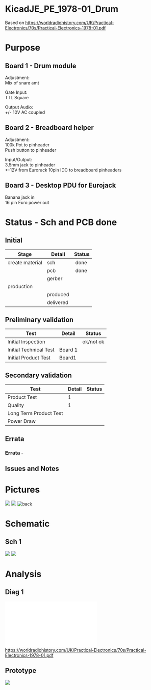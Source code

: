 # KicadJE_PE_1978-01_Drum
Based on https://worldradiohistory.com/UK/Practical-Electronics/70s/Practical-Electronics-1978-01.pdf

# Purpose

## Board 1 - Drum module
Adjustment:  
Mix of snare amt

Gate Input:  
TTL Square

Output Audio:  
+/- 10V AC coupled

## Board 2 - Breadboard helper
Adjustment:  
100k Pot to pinheader  
Push button to pinheader

Input/Output:  
3,5mm jack to pinheader  
+-12V from Eurorack 10pin IDC to breadboard pinheaders

## Board 3 - Desktop PDU for Eurojack
Banana jack in  
16 pin Euro power out

# Status - Sch and PCB done
## Initial 
| Stage  | Detail | Status |
| ------------- | ------------- | ------------- |
| create material  | sch | done |
| | pcb | done |
| | gerber |  |
| production  |   |  |
|  | produced |  |
|  | delivered |  |
## Preliminary validation
| Test  | Detail | Status |
| ------------- | ------------- | ------------- |
| Initial Inspection | | ok/not ok |
| Initial Technical Test | Board 1 |  |
| Initial Product Test | Board1 |  |

## Secondary validation
| Test  | Detail | Status |
| ------------- | ------------- |------------- |
| Product Test | 1 | |
| Quality | 1 | |
| Long Term Product Test |  |  |
| Power Draw |  | 

## Errata
### Errata - 

## Issues and Notes
### 

# Pictures
![](KicadJE_Drum_PE78_Face.png)
![](KicadJE_Drum_PE78_Front1.png)
![back](KicadJE_Drum_PE78_Back1.png)

# Schematic
## Sch 1
![](KicadJE_Drum_PE78_sch1.jpg)
![](KicadJE_Drum_PE78_sch2.jpg)

# Analysis
## Diag 1
![](.pdf)
https://worldradiohistory.com/UK/Practical-Electronics/70s/Practical-Electronics-1978-01.pdf

## Prototype
![](.jpg)

